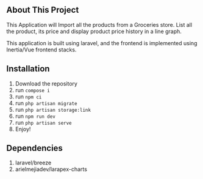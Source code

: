 ## About This Project

This Application will Import all the products from a Groceries store.  List all the product, its price  and display product price history in a line graph.

This application is built using laravel, and the frontend is implemented using Inertia/Vue frontend stacks.

## Installation
1.  Download the repository
2.  run ```compose i```
3.  run ```npm ci```
4.  run ```php artisan migrate```
5.  run ```php artisan storage:link```
6.  run `npm run dev`
7.  run ```php artisan serve```
8.  Enjoy!

## Dependencies
1.  laravel/breeze
2.  arielmejiadev/larapex-charts
